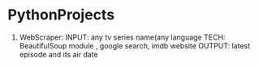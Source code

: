 # PythonProjects
1. WebScraper: INPUT: any tv series name(any language
               TECH: BeautifulSoup module , google search, imdb website
               OUTPUT: latest episode and its air date
               
